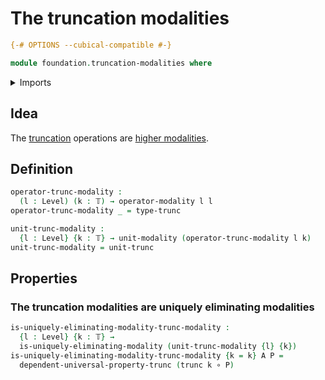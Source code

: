 # The truncation modalities

```agda
{-# OPTIONS --cubical-compatible #-}

module foundation.truncation-modalities where
```

<details><summary>Imports</summary>

```agda
open import foundation.truncations
open import foundation.universe-levels

open import foundation-core.function-types
open import foundation-core.truncation-levels

open import orthogonal-factorization-systems.modal-operators
open import orthogonal-factorization-systems.uniquely-eliminating-modalities
```

</details>

## Idea

The [truncation](foundation.truncations.md) operations are
[higher modalities](orthogonal-factorization-systems.higher-modalities.md).

## Definition

```agda
operator-trunc-modality :
  (l : Level) (k : 𝕋) → operator-modality l l
operator-trunc-modality _ = type-trunc

unit-trunc-modality :
  {l : Level} {k : 𝕋} → unit-modality (operator-trunc-modality l k)
unit-trunc-modality = unit-trunc
```

## Properties

### The truncation modalities are uniquely eliminating modalities

```agda
is-uniquely-eliminating-modality-trunc-modality :
  {l : Level} {k : 𝕋} →
  is-uniquely-eliminating-modality (unit-trunc-modality {l} {k})
is-uniquely-eliminating-modality-trunc-modality {k = k} A P =
  dependent-universal-property-trunc (trunc k ∘ P)
```
